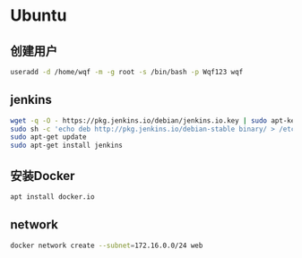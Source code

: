 # Ubuntu

## 创建用户
```sh
useradd -d /home/wqf -m -g root -s /bin/bash -p Wqf123 wqf
```

##  jenkins

```sh
wget -q -O - https://pkg.jenkins.io/debian/jenkins.io.key | sudo apt-key add -
sudo sh -c 'echo deb http://pkg.jenkins.io/debian-stable binary/ > /etc/apt/sources.list.d/jenkins.list'
sudo apt-get update
sudo apt-get install jenkins
```

##  安装Docker

```sh
apt install docker.io
```

##  network

```sh
docker network create --subnet=172.16.0.0/24 web
```